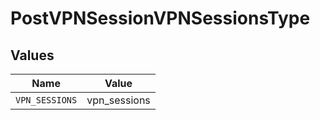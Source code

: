# PostVPNSessionVPNSessionsType


## Values

| Name           | Value          |
| -------------- | -------------- |
| `VPN_SESSIONS` | vpn_sessions   |